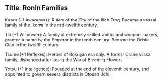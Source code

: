 Title: Ronin Families
---
Kaeru (+1 Awareness): Rulers of the City of the Rich Frog. Became a vassal family of the Ikoma in the mid-twelfth century.

Tsi (+1 Willpower): A family of extremely skilled smiths and weapon-makers, granted a name by the Emperor in the tenth century. Became the Oriole Clan in the twelfth century.

Tsume (+1 Reflexes): Heroes of Rokugan era only. A former Crane vassal family, disbanded after losing the War of Bleeding Flowers.

Yotsu (+1 Intelligence): Founded at the end of the eleventh century, and appointed to govern several districts in Otosan Uchi.

